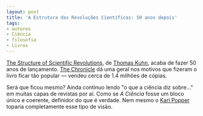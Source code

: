 ```yaml
---
layout: post
title: 'A Estrutura das Revoluções Científicas: 50 anos depois'
tags:
- autores
- Ciência
- filosofia
- Livros
---
```


[The Structure of Scientific Revolutions](http://amzn.to/IjA5xC), de [Thomas Kuhn](http://en.wikipedia.org/wiki/Thomas_Kuhn), acaba de fazer 50 anos de lançamento. [The Chronicle](http://chronicle.com/article/Shift-Happens/131580/) dá uma geral nos motivos que fizeram o livro ficar tão popular — vendeu cerca de 1.4 milhões de cópias.

Será que ficou mesmo? Ainda continuo lendo "o que a ciência diz sobre..." em muitas capas de revistas por aí. Como se _A Ciência_ fosse um bloco único e coerente, definidor do que é verdade. Nem mesmo o [Karl Popper](http://en.wikipedia.org/wiki/Karl_Popper) toparia completamente esse tipo de visão.
